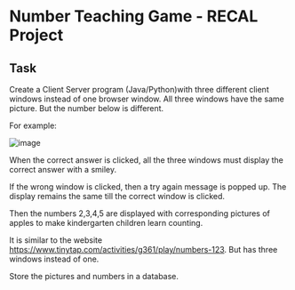 # Number Teaching Game - RECAL Project

## Task

Create a Client Server program (Java/Python)with three different client windows instead of one
browser window. All three windows have the same picture. But the number below is different.

For example:

![image](https://user-images.githubusercontent.com/33419526/218298441-595d884f-d781-4e2b-89f8-1ed825a6555a.png)

When the correct answer is clicked, all the three windows must display the correct answer with a
smiley.

If the wrong window is clicked, then a try again message is popped up. The display remains the
same till the correct window is clicked.

Then the numbers 2,3,4,5 are displayed with corresponding pictures of apples to make kindergarten
children learn counting.

It is similar to the website <https://www.tinytap.com/activities/g361/play/numbers-123>. But has
three windows instead of one.

Store the pictures and numbers in a database.
